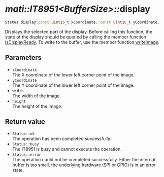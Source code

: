 # _mati::IT8951\<BufferSize\>::_**display**

```cpp
Status display(const uint16_t xCoordinate, const uint16_t yCoordinate, const uint16_t width, const uint16_t height);
```

Displays the selected part of the display. Before calling this function, the state of the display should be queried by calling the member function [isDisplayReady](isDisplayReady.md). To write to the buffer, use the member function [writeImage](writeImage.md).

## Parameters

- `xCoordinate`  
The X coordinate of the lower left corner point of the image.
- `yCoordinate`  
The Y coordinate of the lower left corner point of the image.
- `width`  
The width of the image.
- `height`  
The height of the image.

## Return value

 - `Status::ok`  
 The operation has been completed successfully.
 - `Status::busy`  
 The IT8951 is busy and cannot execute the operation.
 - `Status::error`  
 The operation could not be completed successfully. Either the internal buffer is too small, the underlying hardware (SPI or GPIO) is in an error state.